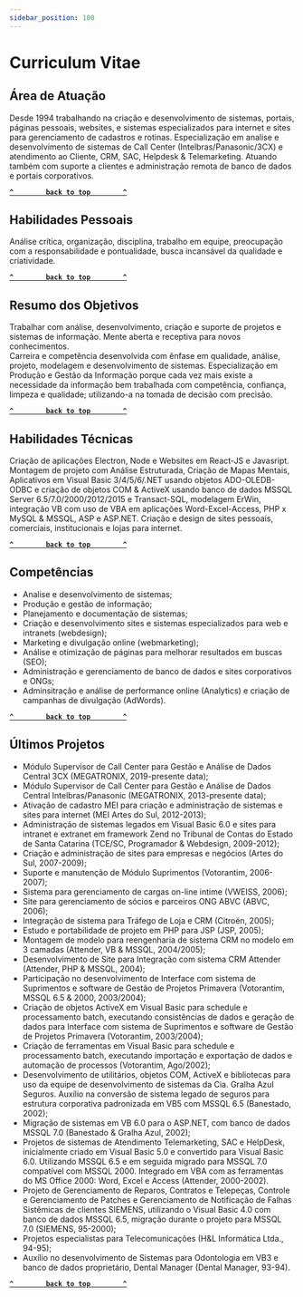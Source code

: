 ```yaml
---
sidebar_position: 100
---
```


# Curriculum Vitae

## Área de Atuação

Desde 1994 trabalhando na criação e desenvolvimento de sistemas, portais, páginas pessoais, websites, e sistemas especializados para internet e sites para gerenciamento de cadastros e rotinas. Especialização em analise e desenvolvimento de sistemas de Call Center (Intelbras/Panasonic/3CX) e atendimento ao Cliente, CRM, SAC, Helpdesk & Telemarketing. Atuando também com suporte a clientes e administração remota de banco de dados e portais corporativos.

**[`^        back to top        ^`](#)**

## Habilidades Pessoais

Análise crítica, organização, disciplina, trabalho em equipe, preocupação com a responsabilidade e pontualidade, busca incansável da qualidade e criatividade.

**[`^        back to top        ^`](#)**

## Resumo dos Objetivos

Trabalhar com análise, desenvolvimento, criação e suporte de projetos e sistemas de informação. Mente aberta e receptiva para novos conhecimentos.  
Carreira e competência desenvolvida com ênfase em qualidade, análise, projeto, modelagem e desenvolvimento de sistemas. Especialização em Produção e Gestão da Informação porque cada vez mais existe a necessidade da informação bem trabalhada com competência, confiança, limpeza e qualidade; utilizando-a na tomada de decisão com precisão.

**[`^        back to top        ^`](#)**

## Habilidades Técnicas

Criação de aplicações Electron, Node e Websites em React-JS e Javasript. Montagem de projeto com Análise Estruturada, Criação de Mapas Mentais, Aplicativos em Visual Basic 3/4/5/6/.NET usando objetos ADO-OLEDB-ODBC e criação de objetos COM & ActiveX usando banco de dados MSSQL Server 6.5/7.0/2000/2012/2015 e Transact-SQL, modelagem ErWin, integração VB com uso de VBA em aplicações Word-Excel-Access, PHP x MySQL & MSSQL, ASP e ASP.NET. Criação e design de sites pessoais, comerciais, institucionais e lojas para internet.

**[`^        back to top        ^`](#)**

## Competências

 - Analise e desenvolvimento de sistemas;
 - Produção e gestão de informação;
 - Planejamento e documentação de sistemas;
 - Criação e desenvolvimento sites e sistemas especializados para web e intranets (webdesign);
 - Marketing e divulgação online (webmarketing);
 - Análise e otimização de páginas para melhorar resultados em buscas (SEO);
 - Administração e gerenciamento de banco de dados e sites corporativos e ONGs;
 - Adminsitração e análise de performance online (Analytics) e criação de campanhas de divulgação (AdWords).

**[`^        back to top        ^`](#)**

## Últimos Projetos

 - Módulo Supervisor de Call Center para Gestão e Análise de Dados Central 3CX (MEGATRONIX, 2019-presente data);
 - Módulo Supervisor de Call Center para Gestão e Análise de Dados Central Intelbras/Panasonic (MEGATRONIX, 2013-presente data);
 - Ativação de cadastro MEI para criação e administração de sistemas e sites para internet (MEI Artes do Sul, 2012-2013);
 - Administração de sistemas legados em Visual Basic 6.0 e sites para intranet e extranet em framework Zend no Tribunal de Contas do Estado de Santa Catarina (TCE/SC, Programador & Webdesign, 2009-2012);
 - Criação e administração de sites para empresas e negócios (Artes do Sul, 2007-2009);
 - Suporte e manutenção de Módulo Suprimentos (Votorantim, 2006-2007);
 - Sistema para gerenciamento de cargas on-line intime (VWEISS, 2006);
 - Site para gerenciamento de sócios e parceiros ONG ABVC (ABVC, 2006);
 - Integração de sistema para Tráfego de Loja e CRM (Citroën, 2005);
 - Estudo e portabilidade de projeto em PHP para JSP (JSP, 2005);
 - Montagem de modelo para reengenharia de sistema CRM no modelo em 3 camadas (Attender, VB & MSSQL, 2004/2005);
 - Desenvolvimento de Site para Integração com sistema CRM Attender (Attender, PHP & MSSQL, 2004);
 - Participação no desenvolvimento de Interface com sistema de Suprimentos e software de Gestão de Projetos Primavera (Votorantim, MSSQL 6.5 & 2000, 2003/2004);
 - Criação de objetos ActiveX em Visual Basic para schedule e processamento batch, executando consistências de dados e geração de dados para Interface com sistema de Suprimentos e software de Gestão de Projetos Primavera (Votorantim, 2003/2004);
 - Criação de ferramentas em Visual Basic para schedule e processamento batch, executando importação e exportação de dados e automação de processos (Votorantim, Ago/2002);
 - Desenvolvimento de utilitários, objetos COM, ActiveX e bibliotecas para uso da equipe de desenvolvimento de sistemas da Cia. Gralha Azul Seguros. Auxílio na conversão de sistema legado de seguros para estrutura corporativa padronizada em VB5 com MSSQL 6.5 (Banestado, 2002);
 - Migração de sistemas em VB 6.0 para o ASP.NET, com banco de dados MSSQL 7.0 (Banestado & Gralha Azul, 2002);
 - Projetos de sistemas de Atendimento Telemarketing, SAC e HelpDesk, inicialmente criado em Visual Basic 5.0 e convertido para Visual Basic 6.0. Utilizando MSSQL 6.5 e em seguida migrado para MSSQL 7.0 compatível com MSSQL 2000. Integrado em VBA com as ferramentas do MS Office 2000: Word, Excel e Access (Attender, 2000-2002).
 - Projeto de Gerenciamento de Reparos, Contratos e Telepeças, Controle e Gerenciamento de Patches e Gerenciamento de Notificação de Falhas Sistêmicas de clientes SIEMENS, utilizando o Visual Basic 4.0 com banco de dados MSSQL 6.5, migração durante o projeto para MSSQL 7.0 (SIEMENS, 95-2000);
 - Projetos especialistas para Telecomunicações (H&L Informática Ltda., 94-95);
 - Auxílio no desenvolvimento de Sistemas para Odontologia em VB3 e banco de dados proprietário, Dental Manager (Dental Manager, 93-94).

**[`^        back to top        ^`](#)**